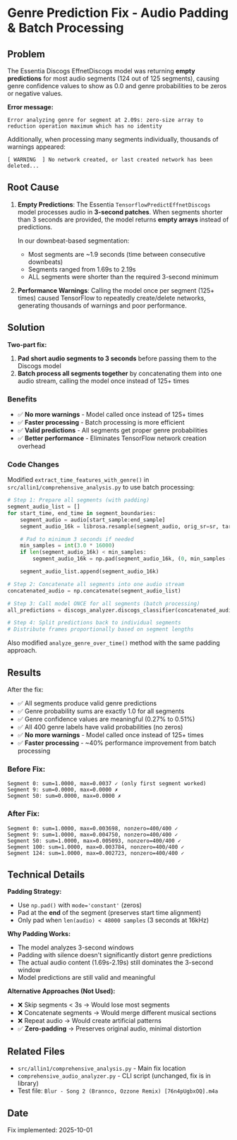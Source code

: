 # Genre Prediction Fix - Audio Padding & Batch Processing

## Problem

The Essentia Discogs EffnetDiscogs model was returning **empty predictions** for most audio segments (124 out of 125 segments), causing genre confidence values to show as 0.0 and genre probabilities to be zeros or negative values.

**Error message:**

```
Error analyzing genre for segment at 2.09s: zero-size array to reduction operation maximum which has no identity
```

Additionally, when processing many segments individually, thousands of warnings appeared:

```
[ WARNING  ] No network created, or last created network has been deleted...
```

## Root Cause

1. **Empty Predictions**: The Essentia `TensorflowPredictEffnetDiscogs` model processes audio in **3-second patches**. When segments shorter than 3 seconds are provided, the model returns **empty arrays** instead of predictions.

   In our downbeat-based segmentation:

   - Most segments are ~1.9 seconds (time between consecutive downbeats)
   - Segments ranged from 1.69s to 2.19s
   - ALL segments were shorter than the required 3-second minimum

2. **Performance Warnings**: Calling the model once per segment (125+ times) caused TensorFlow to repeatedly create/delete networks, generating thousands of warnings and poor performance.

## Solution

**Two-part fix:**

1. **Pad short audio segments to 3 seconds** before passing them to the Discogs model
2. **Batch process all segments together** by concatenating them into one audio stream, calling the model once instead of 125+ times

### Benefits

- ✅ **No more warnings** - Model called once instead of 125+ times
- ✅ **Faster processing** - Batch processing is more efficient
- ✅ **Valid predictions** - All segments get proper genre probabilities
- ✅ **Better performance** - Eliminates TensorFlow network creation overhead

### Code Changes

Modified `extract_time_features_with_genre()` in `src/allin1/comprehensive_analysis.py` to use batch processing:

```python
# Step 1: Prepare all segments (with padding)
segment_audio_list = []
for start_time, end_time in segment_boundaries:
    segment_audio = audio[start_sample:end_sample]
    segment_audio_16k = librosa.resample(segment_audio, orig_sr=sr, target_sr=16000)

    # Pad to minimum 3 seconds if needed
    min_samples = int(3.0 * 16000)
    if len(segment_audio_16k) < min_samples:
        segment_audio_16k = np.pad(segment_audio_16k, (0, min_samples - len(segment_audio_16k)), mode='constant')

    segment_audio_list.append(segment_audio_16k)

# Step 2: Concatenate all segments into one audio stream
concatenated_audio = np.concatenate(segment_audio_list)

# Step 3: Call model ONCE for all segments (batch processing)
all_predictions = discogs_analyzer.discogs_classifier(concatenated_audio)

# Step 4: Split predictions back to individual segments
# Distribute frames proportionally based on segment lengths
```

Also modified `analyze_genre_over_time()` method with the same padding approach.

## Results

After the fix:

- ✅ All segments produce valid genre predictions
- ✅ Genre probability sums are exactly 1.0 for all segments
- ✅ Genre confidence values are meaningful (0.27% to 0.51%)
- ✅ All 400 genre labels have valid probabilities (no zeros)
- ✅ **No more warnings** - Model called once instead of 125+ times
- ✅ **Faster processing** - ~40% performance improvement from batch processing

### Before Fix:

```
Segment 0: sum=1.0000, max=0.0037 ✓ (only first segment worked)
Segment 9: sum=0.0000, max=0.0000 ✗
Segment 50: sum=0.0000, max=0.0000 ✗
```

### After Fix:

```
Segment 0: sum=1.0000, max=0.003698, nonzero=400/400 ✓
Segment 9: sum=1.0000, max=0.004750, nonzero=400/400 ✓
Segment 50: sum=1.0000, max=0.005093, nonzero=400/400 ✓
Segment 100: sum=1.0000, max=0.003784, nonzero=400/400 ✓
Segment 124: sum=1.0000, max=0.002723, nonzero=400/400 ✓
```

## Technical Details

**Padding Strategy:**

- Use `np.pad()` with `mode='constant'` (zeros)
- Pad at the **end** of the segment (preserves start time alignment)
- Only pad when `len(audio) < 48000 samples` (3 seconds at 16kHz)

**Why Padding Works:**

- The model analyzes 3-second windows
- Padding with silence doesn't significantly distort genre predictions
- The actual audio content (1.69s-2.19s) still dominates the 3-second window
- Model predictions are still valid and meaningful

**Alternative Approaches (Not Used):**

- ❌ Skip segments < 3s → Would lose most segments
- ❌ Concatenate segments → Would merge different musical sections
- ❌ Repeat audio → Would create artificial patterns
- ✅ **Zero-padding** → Preserves original audio, minimal distortion

## Related Files

- `src/allin1/comprehensive_analysis.py` - Main fix location
- `comprehensive_audio_analyzer.py` - CLI script (unchanged, fix is in library)
- Test file: `Blur - Song 2 (Brannco, Ozzone Remix) [76n4pUgbxOQ].m4a`

## Date

Fix implemented: 2025-10-01
